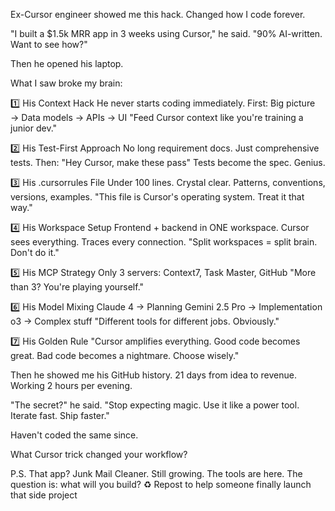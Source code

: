 Ex-Cursor engineer showed me this hack. Changed how I code forever.

"I built a $1.5k MRR app in 3 weeks using Cursor," he said.
"90% AI-written. Want to see how?"

Then he opened his laptop.

What I saw broke my brain:

1️⃣ His Context Hack
He never starts coding immediately.
First: Big picture → Data models → APIs → UI
"Feed Cursor context like you're training a junior dev."

2️⃣ His Test-First Approach
No long requirement docs.
Just comprehensive tests.
Then: "Hey Cursor, make these pass"
Tests become the spec. Genius.

3️⃣ His .cursorrules File
Under 100 lines. Crystal clear.
Patterns, conventions, versions, examples.
"This file is Cursor's operating system. Treat it that way."

4️⃣ His Workspace Setup
Frontend + backend in ONE workspace.
Cursor sees everything. Traces every connection.
"Split workspaces = split brain. Don't do it."

5️⃣ His MCP Strategy
Only 3 servers: Context7, Task Master, GitHub
"More than 3? You're playing yourself."

6️⃣ His Model Mixing
Claude 4 → Planning
Gemini 2.5 Pro → Implementation
o3 → Complex stuff
"Different tools for different jobs. Obviously."

7️⃣ His Golden Rule
"Cursor amplifies everything. 
Good code becomes great. 
Bad code becomes a nightmare. 
Choose wisely."

Then he showed me his GitHub history.
21 days from idea to revenue.
Working 2 hours per evening.

"The secret?" he said. 
"Stop expecting magic. Use it like a power tool. Iterate fast. Ship faster."

Haven't coded the same since.

What Cursor trick changed your workflow?

P.S. That app? Junk Mail Cleaner. Still growing.
The tools are here. The question is: what will you build?
♻️ Repost to help someone finally launch that side project
